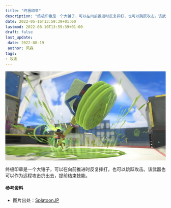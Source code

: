 ```yaml
---
title: "终极印章"
description: "终极印章是一个大锤子，可以在向前推进时反复摔打，也可以跳跃攻击。该武器也可以作为远程攻击扔出去，提前结束技能。"
date: 2022-05-16T13:59:39+01:00
lastmod: 2022-08-10T13:59:39+01:00
draft: false
last_update:  
 date: 2022-08-19
 author: 风森
tags:
- 攻击
---
```


![终极印章](./images/Ultra_Stamp_cover.png)

终极印章是一个大锤子，可以在向前推进时反复摔打，也可以跳跃攻击。该武器也可以作为远程攻击扔出去，提前结束技能。

#### 参考资料
- 图片出处：[SplatoonJP](https://twitter.com/SplatoonJP/status/1560189765986635777?s=20&t=lUlTNorTgQLXtigpOgrPuQ)